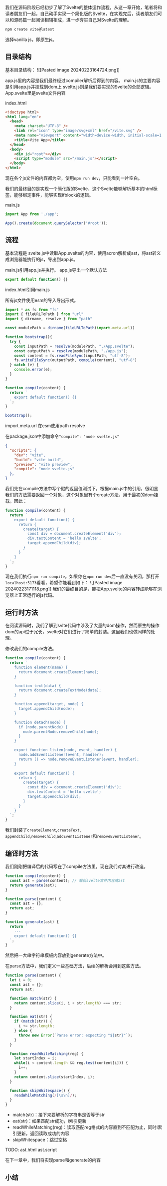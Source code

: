 我们在源码阶段已经初步了解了Svelte的整体运作流程，从这一章开始，笔者将和读者朋友们一起，自己动手实现一个简化版的Svelte，在实现完后，读者朋友们可以和源码篇一起阅读相辅相成，进一步夯实自己对Svelte的理解。

```bash
npm create vite@latest
```
选择vanilla js，即原生js。

## 目录结构
基本目录结构：
![[Pasted image 20240223164724.png]]

app.js里的内容是我们最终经过compiler解析后得到的内容。
main.js的主要内容是引用app.js并挂载到dom上
svelte.js则是我们要实现的Svelte的全部逻辑。
App.svelte里是svelte文件内容

index.html
```html
<!doctype html>
<html lang="en">
  <head>
    <meta charset="UTF-8" />
    <link rel="icon" type="image/svg+xml" href="/vite.svg" />
    <meta name="viewport" content="width=device-width, initial-scale=1.0" />
    <title>Vite App</title>
  </head>
  <body>
    <div id="root"></div>
    <script type="module" src="/main.js"></script>
  </body>
</html>
```

现在各个js文件的内容都为空，使用`npm run dev`，只能看到一片空白。

我们的最终目的是实现一个简化版的Svelte，这个Svelte能够解析基本的html标签，能够绑定事件，能够实现ifblock的逻辑。

main.js
```javascript
import App from './app';

App().create(document.querySelector('#root'));
```

## 流程
基本流程是
svelte.js中读取App.svelte的内容，使用acron解析成ast，将ast转义成浏览器能执行的js，导出到app.js。

main.js引用app.js并执行。
app.js导出一个默认方法
```javascript
export default function() {}
```
index.html引用main.js

所有js文件使用esm的导入导出形式。

```javascript
import * as fs from "fs"
import { fileURLToPath } from "url"
import { dirname, resolve } from "path"

const modulePath = dirname(fileURLToPath(import.meta.url))

function bootstrap(){
  try {
    const inputPath = resolve(modulePath, "./App.svelte");
    const outputPath = resolve(modulePath, "./app.js");
    const content = fs.readFileSync(inputPath, "utf-8");
    fs.writeFileSync(outputPath, compile(content), "utf-8")
  } catch (e) {
    console.error(e);
  }
}

function compile(content) {
  return `
    export default function() {}
  `;
}

bootstrap();
```

import.meta.url   在esm使用path resolve


在package.json中添加命令`"compile": "node svelte.js"`
```json
{
  "scripts": {
    "dev": "vite",
    "build": "vite build",
    "preview": "vite preview",
    "compile": "node svelte.js"
  },
}
```

我们先在compile方法中写个假的返回值测试下，根据main.js中的引用，很明显我们的方法需要返回一个对象，这个对象里有个create方法，用于最初的dom挂载。因此：
```javascript
function compile(content) {
  return `
    export default function() {
      return {
        create(target) {
          const div = document.createElement('div');
          div.textContent = 'hello svelte';
          target.appendChild(div);
        }
      }
    }
  `;
}
```

现在我们执行`npm run compile`。如果你在`npm run dev`后一直没有关闭，那打开`localhost:5173`看看，希望你能看到如下：
![[Pasted image 20240223171118.png]]
我们的最终目的是，能把App.svelte的内容转成能够在浏览器上正常运行的js代码。

## 运行时方法

在阅读源码时，我们了解到svlte代码中涉及了大量的dom操作，然而原生的操作dom的api过于冗长，svelte对它们进行了简单的封装。这里我们也做同样的处理。

修改我们的compile方法。
```javascript
function compile(content) {
  return `
    function element(name) {
      return document.createElement(name);
    }

    function text(data) {
      return document.createTextNode(data);
    }

    function append(target, node) {
      target.appendChild(node);
    }

    function detach(node) {
      if (node.parentNode) {
        node.parentNode.removeChild(node);
      }
    }

    export function listen(node, event, handler) {
      node.addEventListener(event, handler);
      return () => node.removeEventListener(event, handler);
    }
    
    export default function() {
      return {
        create(target) {
          const div = document.createElement('div');
          div.textContent = 'hello svelte';
          target.appendChild(div);
        }
      }
    }
  `;
}
```
我们封装了`createElement`,`createText`, `appendChild`,`removeChild`,`addEventListener`和`removeEventListener`。

## 编译时方法

我们刚刚把编译后的代码写在了compile方法里，现在我们对其进行改造。

```javascript
function compile(content) {
  const ast = parse(content); // 解析svelte文件内容成ast
  return generate(ast);
}

function parse(content) {
  const ast = {};
  return ast;
}

function generate(ast) {
  return `
    ···
    export default function() {}
  `;
}
```

然后把一大串字符串模板内容放到generate方法中。

在parse方法中，我们定义一些基础方法，后续的解析会用到这些方法。

```javascript
function parse(content) {
  let i = 0;
  const ast = {};
  return ast;

  function match(str) {
    return content.slice(i, i + str.length) === str;
  }

  function eat(str) {
    if (match(str)) {
      i += str.length;
    } else {
      throw new Error(`Parse error: expecting "${str}"`);
    }
  }

  function readWhileMatching(reg) {
    let startIndex = i;
    while(i < content.length && reg.test(content[i])) {
      i++;
    }
    return content.slice(startIndex, i);
  }

  function skipWhitespace() {
    readWhileMatching(/[\s\n]/);
  }
}
```

* match(str)：接下来要解析的字符串是否等于str
* eat(str)：如果匹配str成功，i索引更新
* readWhileMatching(reg)：读取匹配reg格式的内容直到不匹配为止，同时i索引更新，返回读取成功的内容
* skipWhitespace：跳过空格

TODO: ast.html  ast.script


在下一章中，我们将实现parse和generate的内容

## 小结
